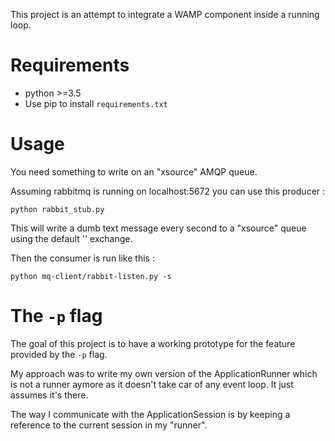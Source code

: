 This project is an attempt to integrate a WAMP component inside a running loop.


# Requirements

 - python >=3.5
 - Use pip to install `requirements.txt`


# Usage

You need something to write on an "xsource" AMQP queue.

Assuming rabbitmq is running on localhost:5672 you can use this producer :

```
python rabbit_stub.py
```

This will write a dumb text message every second to a "xsource" queue using the default '' exchange.

Then the consumer is run like this :

```
python mq-client/rabbit-listen.py -s
```

# The `-p` flag

The goal of this project is to have a working prototype for the feature provided by the `-p` flag.

My approach was to write my own version of the ApplicationRunner which is not a runner aymore as it doesn't take car of any event loop. It just assumes it's there.

The way I communicate with the ApplicationSession is by keeping a reference to the current session in my "runner".
